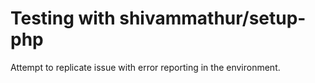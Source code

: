 # Testing with shivammathur/setup-php

Attempt to replicate issue with error reporting in the environment.
